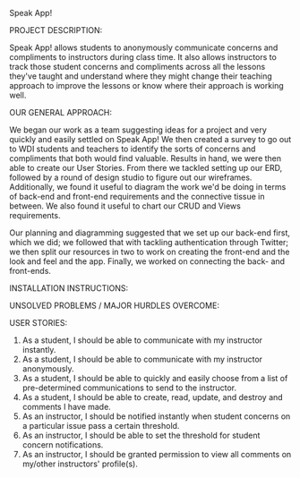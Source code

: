 Speak App!

PROJECT DESCRIPTION:

Speak App! allows students to anonymously communicate concerns and compliments to instructors during class time. It also allows instructors to track those student concerns and compliments across all the lessons they've taught and understand where they might change their teaching approach to improve the lessons or know where their approach is working well.

OUR GENERAL APPROACH:

We began our work as a team suggesting ideas for a project and very quickly and easily settled on Speak App! We then created a survey to go out to WDI students and teachers to identify the sorts of concerns and compliments that both would find valuable. Results in hand, we were then able to create our User Stories. From there we tackled setting up our ERD, followed by a round of design studio to figure out our wireframes. Additionally, we found it useful to diagram the work we'd be doing in terms of back-end and front-end requirements and the connective tissue in between. We also found it useful to chart our CRUD and Views requirements.

Our planning and diagramming suggested that we set up our back-end first, which we did; we followed that with tackling authentication through Twitter; we then split our resources in two to work on creating the front-end and the look and feel and the app. Finally, we worked on connecting the back- and front-ends. 

INSTALLATION INSTRUCTIONS:

UNSOLVED PROBLEMS / MAJOR HURDLES OVERCOME:



USER STORIES:

1. As a student, I should be able to communicate with my instructor instantly.  
2. As a student, I should be able to communicate with my instructor anonymously.  
3. As a student, I should be able to quickly and easily choose from a list of pre-determined communications to send to the
   instructor.  
4. As a student, I should be able to create, read, update, and destroy and comments I have made.  
5. As an instructor, I should be notified instantly when student concerns on a particular issue pass a certain threshold.  
6. As an instructor, I should be able to set the threshold for student concern notifications.  
7. As an instructor, I should be granted permission to view all comments on my/other instructors' profile(s).  
